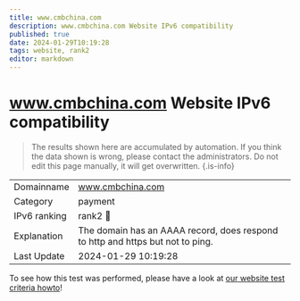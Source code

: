 ```yaml
---
title: www.cmbchina.com
description: www.cmbchina.com Website IPv6 compatibility
published: true
date: 2024-01-29T10:19:28
tags: website, rank2
editor: markdown
---
```


# www.cmbchina.com Website IPv6 compatibility

> The results shown here are accumulated by automation. If you think the data shown is wrong, please contact the administrators. 
> Do not edit this page manually, it will get overwritten.
{.is-info}


|   |   |
| - | - |
| Domainname | www.cmbchina.com
| Category | payment |
| IPv6 ranking | rank2 :2nd_place_medal: |
| Explanation | The domain has an AAAA record, does respond to http and https but not to ping. |
| Last Update | 2024-01-29 10:19:28 |

To see how this test was performed, please have a look at [our website test criteria howto](/howto/testcriteria/website)!


